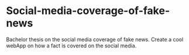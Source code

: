 # Social-media-coverage-of-fake-news
Bachelor thesis on the social media coverage of fake news. 
Create a cool webApp on how a fact is covered on the social media. 
